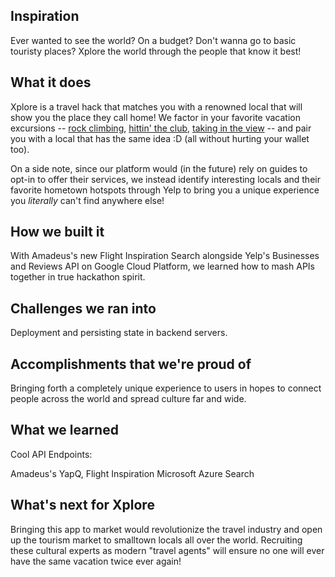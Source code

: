 ## Inspiration
Ever wanted to see the world?  On a budget?  Don't wanna go to basic touristy places?  Xplore the world through the people that know it best!

## What it does
Xplore is a travel hack that matches you with a renowned local that will show you the place they call home!  We factor in your favorite vacation excursions -- [rock climbing](https://visittucsonorg.s3-us-west-1.amazonaws.com/styles/hero/s3/mountain-climber-cliff-rock4.jpg?itok=dYMdMqVq), [hittin' the club](http://blog.cengagebrain.com/blog/wp-content/uploads/2016/07/Partying.png), [taking in the view](https://www.windowscentral.com/sites/wpcentral.com/files/styles/large/public/field/image/2016/06/xpbliss_7.jpg?itok=RDRuJObj) -- and pair you with a local that has the same idea :D (all without hurting your wallet too).

On a side note, since our platform would (in the future) rely on guides to opt-in to offer their services, we instead identify interesting locals and their favorite hometown hotspots through Yelp to bring you a unique experience you _literally_ can't find anywhere else!

## How we built it
With Amadeus's new Flight Inspiration Search alongside Yelp's Businesses and Reviews API on Google Cloud Platform, we learned how to mash APIs together in true hackathon spirit.  

## Challenges we ran into
Deployment and persisting state in backend servers.

## Accomplishments that we're proud of
Bringing forth a completely unique experience to users in hopes to connect people across the world and spread culture far and wide.

## What we learned
Cool API Endpoints:

Amadeus's YapQ, Flight Inspiration
Microsoft Azure Search

## What's next for Xplore
Bringing this app to market would revolutionize the travel industry and open up the tourism market to smalltown locals all over the world.  Recruiting these cultural experts as modern "travel agents" will ensure no one will ever have the same vacation twice ever again! 
